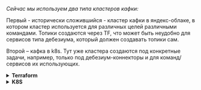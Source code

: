 
*Сейчас мы используем два типа кластеров кафки:*

Первый - исторически сложившийся - кластер кафки в яндекс-облаке, в котором кластер используется для различных целей различными командами. Топики создаются через TF, что может быть неудобно для сервисов типа дебезиума, который должен создавать топики сам.

Второй – кафка в k8s. Тут уже кластера создаются под конкретные задачи, например, только под дебезиум-коннекторы и для команд/сервисов их использующих. 


<details>
<summary><b>Terraform</b></summary>

Для YC кластеров кафки, пользователи и топики создаются в репозитории [infra-live](https://github.com/DayMarket/infra-live)

<details>
<summary><i>Создание топиков</i></summary>

Чтобы найти конфигурацию топиков Kafka, необходимо пройти по пути:
`environments → [окружение] → kafka → topics → [кластер] → terragrunt.hcl`


Пример файла конфигурации топиков для common kafka cluster на dev окружении:
https://github.com/DayMarket/infra-live/blob/master/environments/dev/kafka/topics/common/terragrunt.hcl

```hcl
# environments/dev/kafka/topics/common/terragrunt.hcl

locals {
  # Конфигурации топиков
  topic_configs = {
    "wms-dev" = {
      partitions               = 3
      replication_factor       = 2
      config                   = {
        "cleanup.policy"      = "delete"
        "retention.ms"        = "604800000" # 7 дней
        "min.insync.replicas" = "1"
      }
    },
    "analytics-dev-1" = {
      partitions               = 6
      replication_factor       = 2
      config                   = {
        "cleanup.policy"      = "delete"
        "retention.ms"        = "2592000000" # 30 дней
        "min.insync.replicas" = "1"
      }
    },
    "default" = {
      partitions               = 1
      replication_factor       = 2
      config                   = {
        "cleanup.policy"      = "delete"
        "retention.ms"        = "86400000" # 1 день
        "min.insync.replicas" = "1"
      }
    }
  }
}

inputs = {
  kafka_cluster_id = dependency.cluster_kafka_id.outputs.cluster_id
  
  ###_Create_Topic_###
  topic_list = {
    "accepted_invoice"         = local.topic_configs["wms-dev"],
    "accepted_shipping_box"    = local.topic_configs["wms-dev"],
    "analytics-buyers"         = local.topic_configs["analytics-dev-1"],
    "analytics-delayed_buyers" = local.topic_configs["analytics-dev-1"],
    "analytics-new_buyers"     = local.topic_configs["analytics-dev-1"],
    # ... остальные топики
  }
}
```


Создание своего топика

Чтобы создать новый топик надо добавить в конец topic_list новую строку

```hcl
topic_name = local.topic_configs["<название конфигурации>"]
```
Подумай какой конфиг нужен для твоего топика и укажи название конфигурации. Если из сущесвтующих конфигураций ничего не подоходит, то опиши свою и укажи ее.

Если сомневаешься то можешь использовать конфигурацию "default"
</details>

<details>
<summary><i>Создание пользователей</i></summary>

Чтобы найти конфигурацию пользователей, необходимо пройти по пути:
`environments → [окружение] → kafka → users → [кластер] → terragrunt.hcl`


Пример файла конфигурации пользователей для common kafka cluster на dev окружении:

https://github.com/DayMarket/infra-live/blob/master/environments/dev/kafka/users/common/terragrunt.hcl

```hcl
######_kafka_users_creation_#####
  users = [
    {
      name = "admin"
      topics = {
        "*" = ["ACCESS_ROLE_CONSUMER", "ACCESS_ROLE_PRODUCER"]
      }
    },
    {
      name = "ecom-platform"
      topics = {
        "translate.v1"        = ["ACCESS_ROLE_CONSUMER", "ACCESS_ROLE_PRODUCER"],
        "translate_result.v1" = ["ACCESS_ROLE_CONSUMER"],
      }
    },
# ... остальные  пользователи
```

Создание своего пользователя и добавление прав

```hcl
    {
      name = "название-юзера"
      topics = {
        "Название топика к которому нужны права"   = ["уроверь доступа",]
 
      }
    },
```
Если вы перейдете в конфигурационный файл, то можете заметить, что используются только два уровня доступа: 

ACCESS_ROLE_CONSUMER = read only 

ACCESS_ROLE_PRODUCER = read write 

</details>

</details>

<details>
<summary><b>K8S</b></summary>


<details>
<summary><i>Создание топиков</i></summary>

В данном случае топики создаются через репозиторий   [infra-argocd](https://github.com/DayMarket/infra-argocd)

Чтобы найти конфигурацию топиков Kafka, необходимо пройти по пути:
` [окружение] → kafka → data-apps(dev/prod) или infra-apps(stage) → strimzi-operator → kafka-topics.yaml`

Пример из Stage:
https://github.com/DayMarket/infra-argocd/blob/master/stage/infra-apps/strimzi/kafka-topics.yaml

```hcl
apiVersion: kafka.strimzi.io/v1beta2
kind: KafkaTopic
metadata:
  name: search.fast-categories-ranking-updates.v1
  namespace: svc-data-kafka-connect
  labels:
    strimzi.io/cluster: stage-kafka-cluster
spec:
  topicName: search.fast_categories_ranking_updates.v1
  partitions: 3
  replicas: 3
  config:
    min.insync.replicas: 1
    retention.bytes: 1073741824
    retention.ms: 172800001
    segment.bytes: 314572800
    flush.messages: 1000
    flush.ms: 1800000
    file.delete.delay.ms: 0
    cleanup.policy: delete
    compression.type: lz4
---
apiVersion: kafka.strimzi.io/v1beta2
kind: KafkaTopic
metadata:
  name: discovery.sku.filters.updates
  namespace: svc-data-kafka-connect
  labels:
    strimzi.io/cluster: stage-kafka-cluster
spec:
  topicName: discovery.sku.filters.updates
  partitions: 3
  replicas: 3
  config:
    min.insync.replicas: 1
    retention.bytes: 1073741824
    retention.ms: 172800001
    segment.bytes: 314572800
    flush.messages: 1000
    flush.ms: 1800000
    file.delete.delay.ms: 0
    cleanup.policy: delete
    compression.type: lz4
```
</details>

<details>
<summary><i>Вложенный заголовок</i></summary>

Пользователей мы создаем через репозиторий [infra-helm](https://github.com/DayMarket/infra-helm)

Найти конфигурационный файл можно по пути: 

`charts → kafka-users → окружение.values.yaml`

Пример конфигурационного файла из stage окружения: 

https://github.com/DayMarket/infra-helm/blob/master/charts/kafka-users/dev.values.yaml

```hcl

users:
  user1:
    passwordKey: example_user_1_password
    acls:
      - host: "*"
        resource:
          type: topic
          name: "topic-example-wildcard-"
          patternType: prefix
        operations:
          - All
      - host: "*"
        resource:
          type: topic
          name: "topic_example"
          patternType: prefix
        operations:
          - All
      - host: "*"
        resource:
          type: group
          name: "*"
          patternType: literal
        operations:
          - All
  user2:
    passwordKey: example_user_2_password
    acls:
      - host: "*"
        resource:
          type: topic
          name: "user2-topic"
          patternType: literal
        operations:
          - Read 
```
</details>

</details>









